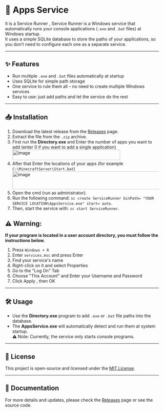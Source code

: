 # 🚀 Apps Service

It is a Service Runner , Service Runner is a Windows service that automatically runs your console applications (`.exe` and `.bat` files) at Windows startup.  
It uses a simple SQLite database to store the paths of your applications, so you don’t need to configure each one as a separate service.

---

## ✨ Features
- Run multiple `.exe` and `.bat` files automatically at startup
- Uses SQLite for simple path storage
- One service to rule them all – no need to create multiple Windows services
- Easy to use: just add paths and let the service do the rest

---

## 📥 Installation
1. Download the latest release from the [Releases](../../releases) page.
2. Extract the file from the `.zip` archive.
3. First run the **Directory.exe** and Enter the number of apps you want to add (enter 0 if you want to add a single application) <img width="353" height="34" alt="image" src="https://github.com/user-attachments/assets/ba066119-3338-4243-a5a5-a64ad8ee9df5" />
4. After that Enter the locations of your apps (for example `C:\MinecraftServer\Start.bat`)<img width="559" height="59" alt="image" src="https://github.com/user-attachments/assets/7767fac3-2460-41d7-b333-37674d27d41f" />
5. Open the cmd (run as administrator).
6. Run the following command: `sc create ServiceRunner binPath= "YOUR SERVICE LOCATION\AppsService.exe" start= auto`.
7. Then, start the service with: `sc start ServiceRunner`.

## ⚠️ Warning:
**If your program is located in a user account directory, you must follow the instructions below.** 
1. Press `Windows + R`
2. Enter `services.msc` and press Enter
3. Find your service's name
4. Right-click on it and select Properties
5. Go to the "Log On" Tab
6. Choose "This Account" and Enter your Username and Password
7. Click Apply , then OK
---
## 🛠️ Usage
- Use the **Directory.exe** program to add `.exe` or `.bat` file paths into the database.  
- The **AppsService.exe** will automatically detect and run them at system startup.  
⚠️ Note: Currently, the service only starts console programs.

---

## 📄 License
This project is open-source and licensed under the [MIT License](LICENSE).

---
## 📘 Documentation
For more details and updates, please check the [Releases](../../releases) page or see the source code.  

